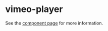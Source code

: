 vimeo-player
============

See the [component page](http://kappuccino.github.io/vimeo-player) for more information.
